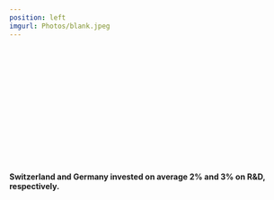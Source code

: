 ```yaml
---
position: left
imgurl: Photos/blank.jpeg
---
```

  
<br/><br/>
<br/><br/>
<br/><br/>
<br/><br/>
<br/><br/>
<br/><br/>

#### Switzerland and Germany invested on average 2% and 3% on R&D, respectively.